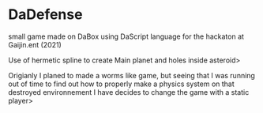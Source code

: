 # DaDefense

small game made on DaBox using DaScript language for the hackaton at Gaijin.ent (2021)

Use of hermetic spline to create Main planet and holes inside asteroid>


Origianly I planed to made a worms like game, but seeing that I was running out of time to find out how to properly make a physics system on that destroyed environnement I have decides to change the game with a static player>
